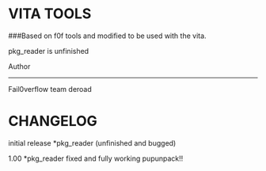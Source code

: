VITA TOOLS
==========

###Based on f0f tools and modified to be used with the vita.

pkg_reader is unfinished

Author
______

Fail0verflow team
deroad

CHANGELOG
=========


initial release
*pkg_reader (unfinished and bugged)

1.00
*pkg_reader fixed and fully working pupunpack!!
